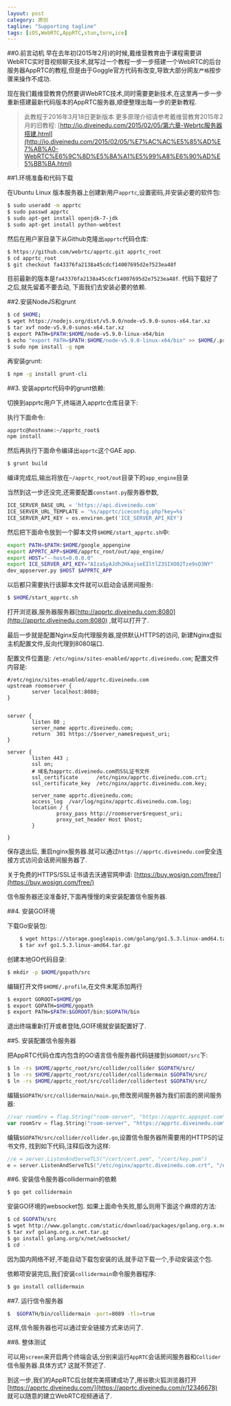 ```yaml
---
layout: post
category: 原创
tagline: "Supporting tagline"
tags: [iOS,WebRTC,AppRTC,stun,turn,ice]
---
```


##0.前言动机
早在去年初(2015年2月)的时候,戴维营教育由于课程需要讲WebRTC实时音视频聊天技术,就写过一个教程一步一步搭建一个WebRTC的后台服务器AppRTC的教程,但是由于Goggle官方代码有改变,导致大部分网友`严格`按步骤来操作不成功.

现在我们戴维营教育仍然要讲WebRTC技术,同时需要更新技术,在这里再一步一步重新搭建最新代码版本的AppRTC服务器,顺便整理出每一步的更新教程.
> 此教程于2016年3月18日更新版本
>更多原理介绍请参考戴维营教育2015年2月的旧教程:
>[http://io.diveinedu.com/2015/02/05/第六章-Webrtc服务器搭建.html](http://io.diveinedu.com/2015/02/05/%E7%AC%AC%E5%85%AD%E7%AB%A0-WebRTC%E6%9C%8D%E5%8A%A1%E5%99%A8%E6%90%AD%E5%BB%BA.html)


##1.环境准备和代码下载

在Ubuntu Linux 版本服务器上创建新用户`apprtc`,设置密码,并安装必要的软件包:

```bash
$ sudo useradd -m apprtc
$ sudo passwd apprtc
$ sudo apt-get install openjdk-7-jdk 
$ sudo apt-get install python-webtest
```

然后在用户家目录下从Github克隆出`apprtc`代码仓库:

```bash
$ https://github.com/webrtc/apprtc.git apprtc_root
$ cd apprtc_root
$ git checkout fa43376fa2138a45cdcf14007695d2e7523ea48f
```
目前最新的版本是`fa43376fa2138a45cdcf14007695d2e7523ea48f`.
代码下载好了之后,就先留着不要去动, 下面我们去安装必要的依赖.


##2.安装NodeJS和grunt



```bash
$ cd $HOME;
$ wget https://nodejs.org/dist/v5.9.0/node-v5.9.0-sunos-x64.tar.xz
$ tar xvf node-v5.9.0-sunos-x64.tar.xz
$ export PATH=$PATH:$HOME/node-v5.9.0-linux-x64/bin
$ echo "export PATH=$PATH:$HOME/node-v5.9.0-linux-x64/bin" >> $HOME/.profile
$ sudo npm install -g npm
```
再安装grunt:

```bash
$ npm -g install grunt-cli
```



##3. 安装apprtc代码中的grunt依赖:

切换到apprtc用户下,终端进入apprtc仓库目录下:

执行下面命令:

```bash
apprtc@hostname:~/apprtc_root$ 
npm install
```

然后再执行下面命令编译出`apprtc`这个GAE app.

```bash
$ grunt build
```

编译完成后,输出将放在`~/apprtc_root/out`目录下的`app_engine`目录

当然到这一步还没完,还需要配置`constant.py`服务器参数,

```python
ICE_SERVER_BASE_URL = 'https://api.diveinedu.com'
ICE_SERVER_URL_TEMPLATE = '%s/apprtc/iceconfig.php?key=%s'
ICE_SERVER_API_KEY = os.environ.get('ICE_SERVER_API_KEY')
```


然后把下面命令放到一个脚本文件`$HOME/start_apprtc.sh`中:

```bash
export PATH=$PATH:$HOME/google_appengine
export APPRTC_APP=$HOME/apprtc_root/out/app_engine/
export HOST="--host=0.0.0.0"
export ICE_SERVER_API_KEY="AIzaSyAJdh2HkajseEIltlZ3SIXO02Tze9sO3NY"
dev_appserver.py $HOST $APPRTC_APP
```

以后都只需要执行该脚本文件就可以启动会话房间服务:

```bash
$ $HOME/start_apprtc.sh
```



打开浏览器,服务器服务器[http://apprtc.diveinedu.com:8080](http://apprtc.diveinedu.com:8080) ,就可以打开了.

最后一步就是配置Nginx反向代理服务器,提供默认HTTPS的访问, 新建Nginx虚拟主机配置文件,反向代理到8080端口.

配置文件位置是: `/etc/nginx/sites-enabled/apprtc.diveinedu.com`;
配置文件内容是: 

```nginx
#/etc/nginx/sites-enabled/apprtc.diveinedu.com
upstream roomserver {
        server localhost:8080;
}


server {
        listen 80 ;
        server_name apprtc.diveinedu.com;
        return  301 https://$server_name$request_uri;
}

server {
        listen 443 ;
        ssl on;
        # 域名为apprtc.diveinedu.com的SSL证书文件
        ssl_certificate      /etc/nginx/apprtc.diveinedu.com.crt;
        ssl_certificate_key  /etc/nginx/apprtc.diveinedu.com.key;

        server_name apprtc.diveinedu.com;
        access_log  /var/log/nginx/apprtc.diveinedu.com.log;
        location / {
                proxy_pass http://roomserver$request_uri;
                proxy_set_header Host $host;
        }

}
```

保存退出后, 重启nginx服务器.就可以通过`https://apprtc.diveinedu.com`安全连接方式访问会话房间服务器了.

关于免费的HTTPS/SSL证书请去沃通官网申请:
[https://buy.wosign.com/free/](https://buy.wosign.com/free/)


信令服务器还没准备好,下面再慢慢的来安装配置信令服务器.





##4. 安装GO环境

下载Go安装包:
    
```bash
    $ wget https://storage.googleapis.com/golang/go1.5.3.linux-amd64.tar.gz
    $ tar xvf go1.5.3.linux-amd64.tar.gz
```

创建本地GO代码目录:
    
```bash
$ mkdir -p $HOME/gopath/src
```

编辑打开文件`$HOME/.profile`,在文件末尾添加两行

```bash
$ export GOROOT=$HOME/go
$ export GOPATH=$HOME/gopath    
$ export PATH=$PATH:$GOROOT/bin:$GOPATH/bin
```

退出终端重新打开或者登陆,GO环境就安装配置好了.

##5. 安装配置信令服务器

把AppRTC代码仓库内包含的GO语言信令服务器代码链接到`$GOROOT/src`下:

```bash
$ ln -rs $HOME/apprtc_root/src/collider/collider $GOPATH/src/
$ ln -rs $HOME/apprtc_root/src/collider/collidermain $GOPATH/src/
$ ln -rs $HOME/apprtc_root/src/collider/collidertest $GOPATH/src/
```

编辑`$GOPATH/src/collidermain/main.go`,修改房间服务器为我们前面的房间服务器:
    
```go
//var roomSrv = flag.String("room-server", "https://apprtc.appspot.com", "The origin of the room server")
var roomSrv = flag.String("room-server", "https://apprtc.diveinedu.com", "The origin of the room server")    
```

编辑`$GOPATH/src/collider/collider.go`,设置信令服务器所需要用的HTTPS的证书文件, 找到如下代码,注释后改为这样:

```go
//e = server.ListenAndServeTLS("/cert/cert.pem", "/cert/key.pem")
e = server.ListenAndServeTLS("/etc/nginx/apprtc.diveinedu.com.crt", "/etc/nginx/apprtc.diveinedu.com.key")
```




##6. 安装信令服务器collidermain的依赖

```bash
$ go get collidermain
```

安装GO环境的websocket包.
如果上面命令失败,那么则用下面这个麻烦的方法:

```bash
$ cd $GOPATH/src
$ wget http://www.golangtc.com/static/download/packages/golang.org.x.net.tar.gz
$ tar xvf golang.org.x.net.tar.gz
$ go install golang.org/x/net/websocket/
$ cd -
```

因为国内网络不好,不能自动下载包安装的话,就手动下载一个,手动安装这个包.
    
依赖项安装完后,我们安装`collidermain`命令服务器程序:


```bash
$ go install collidermain
```    

##7. 运行信令服务器

```bash
$  $GOPATH/bin/collidermain -port=8089 -tls=true
```

这样,信令服务器也可以通过安全链接方式来访问了.






##8. 整体测试

可以用`screen`来开启两个终端会话,分别来运行`AppRTC`会话房间服务器和`Collider`信令服务器.具体方式? 这就不赘述了.


到这一步,我们的AppRTC后台就完美搭建成功了,用谷歌火狐浏览器打开
[https://apprtc.diveinedu.com/](https://apprtc.diveinedu.com/r/12346678) 就可以随意的建立WebRTC视频通话了.


















